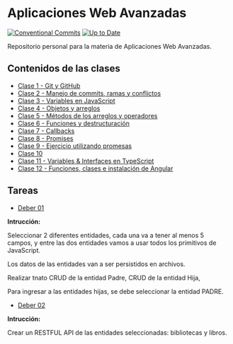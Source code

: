 # Aplicaciones Web Avanzadas
[![Conventional Commits](https://img.shields.io/badge/Conventional%20Commits-1.0.0-yellow.svg)](https://conventionalcommits.org)
 [![Up to Date](https://github.com/ikatyang/emoji-cheat-sheet/workflows/Up%20to%20Date/badge.svg)](https://github.com/ikatyang/emoji-cheat-sheet/actions?query=workflow%3A%22Up+to+Date%22)

Repositorio personal para la materia de Aplicaciones Web Avanzadas.

## Contenidos de las clases
- [Clase 1 - Git y GitHub](https://github.com/2021-B-Web-Avanzada/wavan-llanganate-valencia-luis-alejandro/tree/master/PRIMER%20BIMESTRE/APUNTES/CLASE%201%20-%20GitHub)
- [Clase 2 - Manejo de commits, ramas y conflictos](https://github.com/2021-B-Web-Avanzada/wavan-llanganate-valencia-luis-alejandro/tree/master/PRIMER%20BIMESTRE/APUNTES/CLASE%202%20)
- [Clase 3 - Variables en JavaScript](https://github.com/2021-B-Web-Avanzada/wavan-llanganate-valencia-luis-alejandro/tree/master/PRIMER%20BIMESTRE/APUNTES/CLASE%203)
- [Clase 4 - Objetos y arreglos](https://github.com/2021-B-Web-Avanzada/wavan-llanganate-valencia-luis-alejandro/tree/master/PRIMER%20BIMESTRE/APUNTES/CLASS%204)
- [Clase 5 - Métodos de los arreglos y operadores](https://github.com/2021-B-Web-Avanzada/wavan-llanganate-valencia-luis-alejandro/tree/master/PRIMER%20BIMESTRE/APUNTES/CLASE%205)
- [Clase 6 - Funciones y destructuración](https://github.com/2021-B-Web-Avanzada/wavan-llanganate-valencia-luis-alejandro/tree/master/PRIMER%20BIMESTRE/APUNTES/CLASE%206)
- [Clase 7 - Callbacks](https://github.com/2021-B-Web-Avanzada/wavan-llanganate-valencia-luis-alejandro/tree/master/PRIMER%20BIMESTRE/APUNTES/CLASE%207)
- [Clase 8 - Promises](https://github.com/2021-B-Web-Avanzada/wavan-llanganate-valencia-luis-alejandro/tree/master/PRIMER%20BIMESTRE/APUNTES/CLASE%208)
- [Clase 9 - Ejercicio utilizando promesas](https://github.com/2021-B-Web-Avanzada/wavan-llanganate-valencia-luis-alejandro/tree/master/PRIMER%20BIMESTRE/APUNTES/CLASE%209)
- [Clase 10](https://github.com/2021-B-Web-Avanzada/wavan-llanganate-valencia-luis-alejandro/tree/master/PRIMER%20BIMESTRE/APUNTES/CLASE%2010)
- [Clase 11 - Variables & Interfaces en TypeScript](https://github.com/2021-B-Web-Avanzada/wavan-llanganate-valencia-luis-alejandro/tree/master/PRIMER%20BIMESTRE/APUNTES/CLASE%2011)
- [Clase 12 - Funciones, clases e instalación de Angular](https://github.com/2021-B-Web-Avanzada/wavan-llanganate-valencia-luis-alejandro/tree/master/PRIMER%20BIMESTRE/APUNTES/CLASE%2012)

## Tareas
- [Deber 01](https://github.com/2021-B-Web-Avanzada/wavan-llanganate-valencia-luis-alejandro/tree/master/PRIMER%20BIMESTRE/TAREAS/DEBER_01)

**Intrucción:**

Seleccionar 2 diferentes entidades, cada una va a tener al menos 5 campos, y entre las dos entidades vamos a usar todos los primitivos de JavaScript.

Los datos de las entidades van a ser persistidos en archivos.
 
Realizar tnato CRUD de la entidad Padre, CRUD de la entidad Hija, 
 
Para ingresar a las entidades hijas, se debe seleccionar la entidad PADRE.

- [Deber 02](https://github.com/2021-B-Web-Avanzada/wavan-llanganate-valencia-luis-alejandro/tree/master/PRIMER%20BIMESTRE/TAREAS/DEBER_02)

**Intrucción:**

Crear un RESTFUL API de las entidades seleccionadas: bibliotecas y libros.
